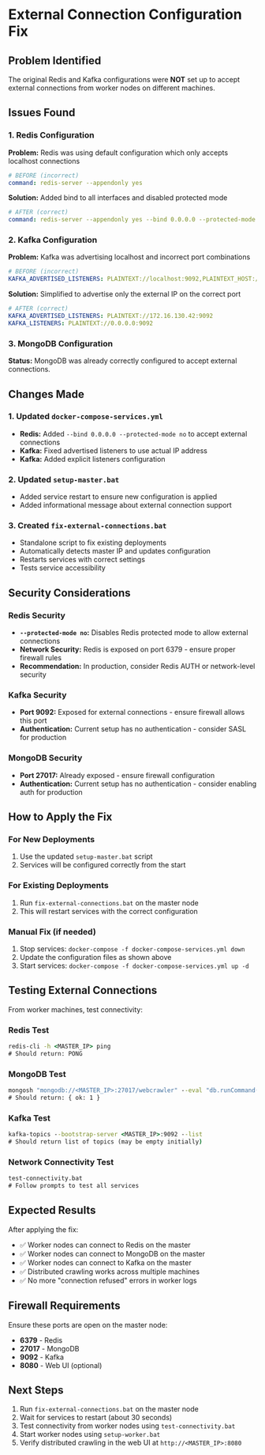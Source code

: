 # External Connection Configuration Fix

## Problem Identified

The original Redis and Kafka configurations were **NOT** set up to accept external connections from worker nodes on different machines.

## Issues Found

### 1. Redis Configuration
**Problem:** Redis was using default configuration which only accepts localhost connections
```yaml
# BEFORE (incorrect)
command: redis-server --appendonly yes
```

**Solution:** Added bind to all interfaces and disabled protected mode
```yaml
# AFTER (correct)
command: redis-server --appendonly yes --bind 0.0.0.0 --protected-mode no
```

### 2. Kafka Configuration
**Problem:** Kafka was advertising localhost and incorrect port combinations
```yaml
# BEFORE (incorrect)
KAFKA_ADVERTISED_LISTENERS: PLAINTEXT://localhost:9092,PLAINTEXT_HOST://172.16.130.42:9093
```

**Solution:** Simplified to advertise only the external IP on the correct port
```yaml
# AFTER (correct)
KAFKA_ADVERTISED_LISTENERS: PLAINTEXT://172.16.130.42:9092
KAFKA_LISTENERS: PLAINTEXT://0.0.0.0:9092
```

### 3. MongoDB Configuration
**Status:** MongoDB was already correctly configured to accept external connections.

## Changes Made

### 1. Updated `docker-compose-services.yml`
- **Redis:** Added `--bind 0.0.0.0 --protected-mode no` to accept external connections
- **Kafka:** Fixed advertised listeners to use actual IP address
- **Kafka:** Added explicit listeners configuration

### 2. Updated `setup-master.bat`
- Added service restart to ensure new configuration is applied
- Added informational message about external connection support

### 3. Created `fix-external-connections.bat`
- Standalone script to fix existing deployments
- Automatically detects master IP and updates configuration
- Restarts services with correct settings
- Tests service accessibility

## Security Considerations

### Redis Security
- **`--protected-mode no`:** Disables Redis protected mode to allow external connections
- **Network Security:** Redis is exposed on port 6379 - ensure proper firewall rules
- **Recommendation:** In production, consider Redis AUTH or network-level security

### Kafka Security
- **Port 9092:** Exposed for external connections - ensure firewall allows this port
- **Authentication:** Current setup has no authentication - consider SASL for production

### MongoDB Security
- **Port 27017:** Already exposed - ensure firewall configuration
- **Authentication:** Current setup has no authentication - consider enabling auth for production

## How to Apply the Fix

### For New Deployments
1. Use the updated `setup-master.bat` script
2. Services will be configured correctly from the start

### For Existing Deployments
1. Run `fix-external-connections.bat` on the master node
2. This will restart services with the correct configuration

### Manual Fix (if needed)
1. Stop services: `docker-compose -f docker-compose-services.yml down`
2. Update the configuration files as shown above
3. Start services: `docker-compose -f docker-compose-services.yml up -d`

## Testing External Connections

From worker machines, test connectivity:

### Redis Test
```cmd
redis-cli -h <MASTER_IP> ping
# Should return: PONG
```

### MongoDB Test
```cmd
mongosh "mongodb://<MASTER_IP>:27017/webcrawler" --eval "db.runCommand('ping')"
# Should return: { ok: 1 }
```

### Kafka Test
```cmd
kafka-topics --bootstrap-server <MASTER_IP>:9092 --list
# Should return list of topics (may be empty initially)
```

### Network Connectivity Test
```cmd
test-connectivity.bat
# Follow prompts to test all services
```

## Expected Results

After applying the fix:
- ✅ Worker nodes can connect to Redis on the master
- ✅ Worker nodes can connect to MongoDB on the master  
- ✅ Worker nodes can connect to Kafka on the master
- ✅ Distributed crawling works across multiple machines
- ✅ No more "connection refused" errors in worker logs

## Firewall Requirements

Ensure these ports are open on the master node:
- **6379** - Redis
- **27017** - MongoDB
- **9092** - Kafka
- **8080** - Web UI (optional)

## Next Steps

1. Run `fix-external-connections.bat` on the master node
2. Wait for services to restart (about 30 seconds)
3. Test connectivity from worker nodes using `test-connectivity.bat`
4. Start worker nodes using `setup-worker.bat`
5. Verify distributed crawling in the web UI at `http://<MASTER_IP>:8080`
